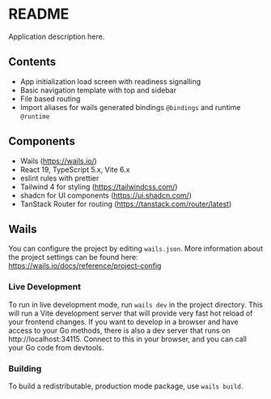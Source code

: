 # README

Application description here.

## Contents

- App initialization load screen with readiness signalling
- Basic navigation template with top and sidebar
- File based routing
- Import aliases for wails generated bindings `@bindings` and runtime `@runtime`

## Components

- Wails (https://wails.io/)
- React 19, TypeScript 5.x, Vite 6.x
- eslint rules with prettier
- Tailwind 4 for styling (https://tailwindcss.com/)
- shadcn for UI components  (https://ui.shadcn.com/)
- TanStack Router for routing (https://tanstack.com/router/latest)

## Wails

You can configure the project by editing `wails.json`. More information about the project settings can be found
here: https://wails.io/docs/reference/project-config

### Live Development

To run in live development mode, run `wails dev` in the project directory. This will run a Vite development
server that will provide very fast hot reload of your frontend changes. If you want to develop in a browser
and have access to your Go methods, there is also a dev server that runs on http://localhost:34115. Connect
to this in your browser, and you can call your Go code from devtools.

### Building

To build a redistributable, production mode package, use `wails build`.
